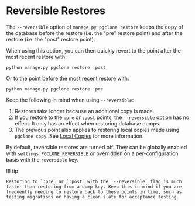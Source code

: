 # Reversible Restores

The `--reversible` option of `manage.py pgclone restore` keeps the copy of the database before the restore (i.e. the "pre" restore point) and after the restore (i.e. the "post" restore point).

When using this option, you can then quickly revert to the point after the most recent restore with:

    python manage.py pgclone restore :post

Or to the point before the most recent restore with:

    python manage.py pgclone restore :pre

Keep the following in mind when using `--reversible`:

1. Restores take longer because an additional copy is made.
2. If you restore to the `:pre` or `:post` points, the `--reversible` option has no effect. It only has an effect when restoring database dumps.
3. The previous point also applies to restoring local copies made using `pgclone copy`. See [Local Copies](local_copies.md) for more information.

By default, reversible restores are turned off. They can be globally enabled with `settings.PGCLONE_REVERSIBLE` or overridden on a per-configuration basis with the `reversible` key.

!!! tip

    Restoring to `:pre` or `:post` with the `--reversible` flag is much faster than restoring from a dump key. Keep this in mind if you are frequently needing to restore back to these points in time, such as testing migrations or having a clean slate for acceptance testing.